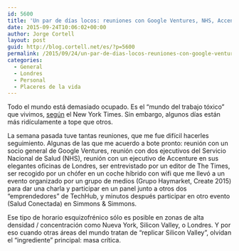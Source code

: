```yaml
---
id: 5600
title: 'Un par de días locos: reuniones con Google Ventures, NHS, Accenture, entrevista, eventos…'
date: 2015-09-24T10:06:02+00:00
author: Jorge Cortell
layout: post
guid: http://blog.cortell.net/es/?p=5600
permalink: /2015/09/24/un-par-de-dias-locos-reuniones-con-google-ventures-nhs-accenture-entrevista-eventos/
categories:
  - General
  - Londres
  - Personal
  - Placeres de la vida
---
```

Todo el mundo está demasiado ocupado. Es el &#8220;mundo del trabajo tóxico&#8221; que vivimos, <a href="http://t.co/vaj62P1mHg" target="_blank">según</a> el New York Times. Sin embargo, algunos días están más ridículamente a tope que otros.

La semana pasada tuve tantas reuniones, que me fue difícil hacerles seguimiento. Algunas de las que me acuerdo a bote pronto: reunión con un socio general de Google Ventures, reunión con dos ejecutivos del Servicio Nacional de Salud (NHS), reunión con un ejecutivo de Accenture en sus elegantes oficinas de Londres, ser entrevistado por un editor de The Times, ser recogido por un chófer en un coche híbrido con wifi que me llevó a un evento organizado por un grupo de medios (Grupo Haymarket, Create 2015) para dar una charla y participar en un panel junto a otros dos “emprendedores” de TechHub, y minutos después participar en otro evento (Salud Conectada) en Simmons & Simmons.

Ese tipo de horario esquizofrénico sólo es posible en zonas de alta densidad / concentración como Nueva York, Silicon Valley, o Londres. Y por eso cuando otras áreas del mundo tratan de &#8220;replicar Silicon Valley&#8221;, olvidan el &#8220;ingrediente&#8221; principal: masa crítica.
